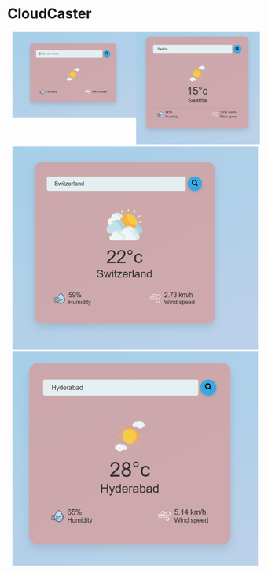 # CloudCaster



<div style="display: flex; justify-content: space-around;">
    <div><img src="https://github.com/kaishwarya24/CloudCaster/blob/main/functions-images/image%20%20%20(1).png?raw=true" alt="Image 3" style="width: 500px; margin: 0 10px;"></div>
    <div><img src="https://github.com/kaishwarya24/CloudCaster/blob/main/functions-images/image%20%20%20(2).png?raw=true" alt="Image 4" style="width: 500px; margin: 0 10px;"></div>
</div>
    <div><img src="https://github.com/kaishwarya24/CloudCaster/blob/main/functions-images/image%20%20%20(3).png?raw=true" alt="Image 3"  style="width: 500px; margin: 0 10px;"></div>
    <div><img src="https://github.com/kaishwarya24/CloudCaster/blob/main/functions-images/image%20%20%20(4).png?raw=true" alt="Image 4"  style="width: 500px; margin: 0 10px;"></div>
</div>

